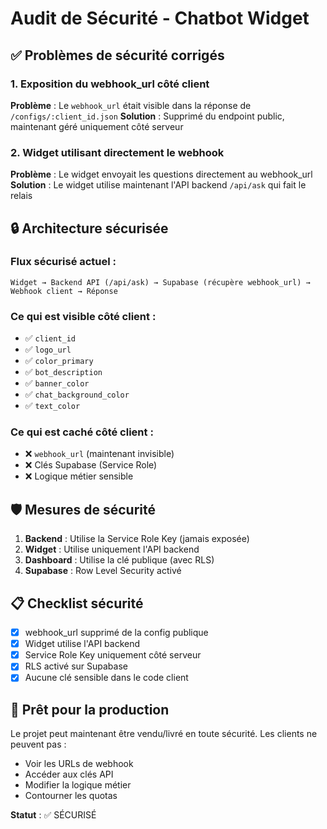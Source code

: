 # Audit de Sécurité - Chatbot Widget

## ✅ Problèmes de sécurité corrigés

### 1. **Exposition du webhook_url côté client**
**Problème** : Le `webhook_url` était visible dans la réponse de `/configs/:client_id.json`
**Solution** : Supprimé du endpoint public, maintenant géré uniquement côté serveur

### 2. **Widget utilisant directement le webhook**
**Problème** : Le widget envoyait les questions directement au webhook_url
**Solution** : Le widget utilise maintenant l'API backend `/api/ask` qui fait le relais

## 🔒 Architecture sécurisée

### Flux sécurisé actuel :
```
Widget → Backend API (/api/ask) → Supabase (récupère webhook_url) → Webhook client → Réponse
```

### Ce qui est visible côté client :
- ✅ `client_id`
- ✅ `logo_url` 
- ✅ `color_primary`
- ✅ `bot_description`
- ✅ `banner_color`
- ✅ `chat_background_color`
- ✅ `text_color`

### Ce qui est caché côté client :
- ❌ `webhook_url` (maintenant invisible)
- ❌ Clés Supabase (Service Role)
- ❌ Logique métier sensible

## 🛡️ Mesures de sécurité

1. **Backend** : Utilise la Service Role Key (jamais exposée)
2. **Widget** : Utilise uniquement l'API backend
3. **Dashboard** : Utilise la clé publique (avec RLS)
4. **Supabase** : Row Level Security activé

## 📋 Checklist sécurité

- [x] webhook_url supprimé de la config publique
- [x] Widget utilise l'API backend
- [x] Service Role Key uniquement côté serveur
- [x] RLS activé sur Supabase
- [x] Aucune clé sensible dans le code client

## 🚀 Prêt pour la production

Le projet peut maintenant être vendu/livré en toute sécurité. Les clients ne peuvent pas :
- Voir les URLs de webhook
- Accéder aux clés API
- Modifier la logique métier
- Contourner les quotas

**Statut** : ✅ SÉCURISÉ 